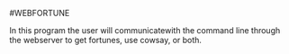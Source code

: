 #WEBFORTUNE

In this program the user will communicatewith the command line through the webserver to get fortunes, use cowsay, or both.


